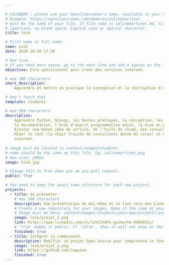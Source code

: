 ```yaml
---

# FILENAME : please use your OpenClassrooms's name, available in your url.
# Example: https://openclassrooms.com/membres/celinemartinet
# must be the name of your file. If file name is celinemartinet.md, title is celinemartinet.
# lowercase, no blank space, Capital case or special character.
title: loik

# First name or full name
name: Loik
date: 2020-10-28 17:20

# One line.
# If you need more space, go to the next line and add 4 spaces on the left, as in 'description'.
objective: Etre opérationnel pour créer des services internet.

# max 100 characters
short_description: 
    Apprendre et mettre en pratique la conception et la réalisation d'un projet Python/Django.

# don't touch that
template: students

# max 500 characters
description:
    Apprendre Python, Django, les bonnes pratiques, la conception, les patterns, 
    la documentation, l'état d'esprit programmation objet, la mise en production.
    Ajouter une bonne idée de service, de l'huile de coude, des consultants UX/UI/SEO/...
    Mixer le tout (la chair fraiche de consultants donne du corps) et en sortir un service
    internet.
 
# image must be located in content/images/students
# name should be the same as this file. Eg: celinemartinet.png
# max size: 200ko
image: loik.jpg

# Change this to True when you do you pull request.
public: True

# You need to keep the exact same structure for each new project.
projects:
  - title: Se présenter.
    # max 100 characters
    description: Une présentation de moi-même et un lien vers mon LinkedIn.
    # Create a new repository for your images. Name it the same as your nickname and profile picture.
    # Image must be here: content/images/students/yourrepo/project1.png
    image: loik/projet_1.png
    link: https://www.linkedin.com/in/lo%C3%AFk-guimarho-498b83b1/
    # 'true' makes it public. If 'false', then it will not show on the website.
    finished: true
  - title: Intégrer la communauté.
    description: Modifier un projet Open Source pour comprendre le fonctionnement de Git, de Github et des pull requests.
    image: loik/projet_2.png
    link: https://github.com/loguima
    finished: true
---
```

